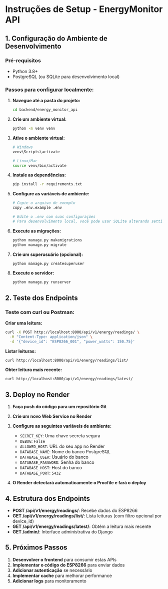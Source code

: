 # Instruções de Setup - EnergyMonitor API

## 1. Configuração do Ambiente de Desenvolvimento

### Pré-requisitos
- Python 3.8+
- PostgreSQL (ou SQLite para desenvolvimento local)

### Passos para configurar localmente:

1. **Navegue até a pasta do projeto:**
   ```bash
   cd backend/energy_monitor_api
   ```

2. **Crie um ambiente virtual:**
   ```bash
   python -m venv venv
   ```

3. **Ative o ambiente virtual:**
   ```bash
   # Windows
   venv\Scripts\activate
   
   # Linux/Mac
   source venv/bin/activate
   ```

4. **Instale as dependências:**
   ```bash
   pip install -r requirements.txt
   ```

5. **Configure as variáveis de ambiente:**
   ```bash
   # Copie o arquivo de exemplo
   copy .env.example .env
   
   # Edite o .env com suas configurações
   # Para desenvolvimento local, você pode usar SQLite alterando settings.py
   ```

6. **Execute as migrações:**
   ```bash
   python manage.py makemigrations
   python manage.py migrate
   ```

7. **Crie um superusuário (opcional):**
   ```bash
   python manage.py createsuperuser
   ```

8. **Execute o servidor:**
   ```bash
   python manage.py runserver
   ```

## 2. Teste dos Endpoints

### Teste com curl ou Postman:

**Criar uma leitura:**
```bash
curl -X POST http://localhost:8000/api/v1/energy/readings/ \
  -H "Content-Type: application/json" \
  -d '{"device_id": "ESP8266_001", "power_watts": 150.75}'
```

**Listar leituras:**
```bash
curl http://localhost:8000/api/v1/energy/readings/list/
```

**Obter leitura mais recente:**
```bash
curl http://localhost:8000/api/v1/energy/readings/latest/
```

## 3. Deploy no Render

1. **Faça push do código para um repositório Git**
2. **Crie um novo Web Service no Render**
3. **Configure as seguintes variáveis de ambiente:**
   - `SECRET_KEY`: Uma chave secreta segura
   - `DEBUG`: `False`
   - `ALLOWED_HOST`: URL do seu app no Render
   - `DATABASE_NAME`: Nome do banco PostgreSQL
   - `DATABASE_USER`: Usuário do banco
   - `DATABASE_PASSWORD`: Senha do banco
   - `DATABASE_HOST`: Host do banco
   - `DATABASE_PORT`: `5432`

4. **O Render detectará automaticamente o Procfile e fará o deploy**

## 4. Estrutura dos Endpoints

- **POST /api/v1/energy/readings/**: Recebe dados do ESP8266
- **GET /api/v1/energy/readings/list/**: Lista leituras (com filtro opcional por device_id)
- **GET /api/v1/energy/readings/latest/**: Obtém a leitura mais recente
- **GET /admin/**: Interface administrativa do Django

## 5. Próximos Passos

1. **Desenvolver o frontend** para consumir estas APIs
2. **Implementar o código do ESP8266** para enviar dados
3. **Adicionar autenticação** se necessário
4. **Implementar cache** para melhorar performance
5. **Adicionar logs** para monitoramento

